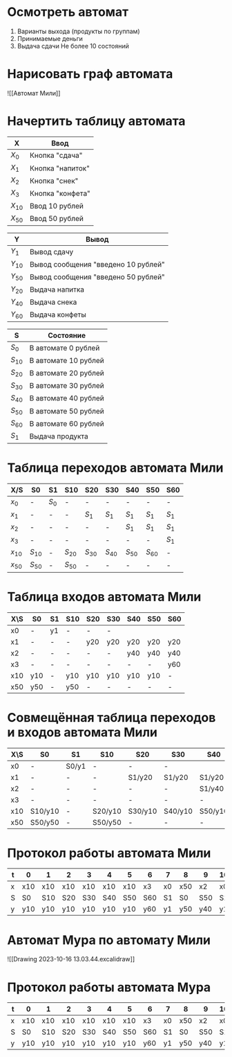 # Осмотреть автомат
1. Варианты выхода (продукты по группам)
2. Принимаемые деньги
3. Выдача сдачи
Не более 10 состояний
# Нарисовать граф автомата
![[Автомат Мили]]
# Начертить таблицу автомата
| X        | Ввод             |
| -------- | ---------------- |
| $X_{0}$  | Кнопка "сдача"   |
| $X_{1}$  | Кнопка "напиток" |
| $X_{2}$  | Кнопка "снек"    |
| $X_{3}$  | Кнопка "конфета"  |
| $X_{10}$ | Ввод 10 рублей   |
| $X_{50}$ | Ввод 50 рублей   |

| Y        | Вывод                               |
| -------- | ----------------------------------- |
| $Y_{1}$  | Вывод сдачу                         | 
| $Y_{10}$ | Вывод сообщения "введено 10 рублей" |
| $Y_{50}$ | Вывод сообщения "введено 50 рублей" |
| $Y_{20}$ | Выдача напитка                      |
| $Y_{40}$ | Выдача снека                        |
| $Y_{60}$ | Выдача конфеты                      |

| S        | Состояние            |
| -------- | -------------------- |
| $S_{0}$  | В автомате 0 рублей  |
| $S_{10}$ | В автомате 10 рублей |
| $S_{20}$ | В автомате 20 рублей |
| $S_{30}$ | В автомате 30 рублей |
| $S_{40}$ | В автомате 40 рублей |
| $S_{50}$ | В автомате 50 рублей |
| $S_{60}$ | В автомате 60 рублей |
| $S_{1}$  | Выдача продукта      |

# Таблица переходов автомата Мили
| X/S      | S0       | S1      | S10      | S20      | S30      | S40      | S50      | S60   |
| -------- | -------- | ------- | -------- | -------- | -------- | -------- | -------- | ----- |
| $x_{0}$  | -        | $S_{0}$ | -        | -        | -        | -        | -        | -     |
| $x_{1}$  | -        | -       | -        | $S_{1}$  | $S_1$    | $S_1$    | $S_1$    | $S_1$ |
| $x_2$    | -        | -       | -        | -        | -        | $S_1$    | $S_1$    | $S_1$ |
| $x_3$    | -        | -       | -        | -        | -        | -        | -        | $S_1$ |
| $x_{10}$ | $S_{10}$ | -       | $S_{20}$ | $S_{30}$ | $S_{40}$ | $S_{50}$ | $S_{60}$ | -     |
| $x_{50}$ | $S_{50}$ | -       | $S_{50}$ | -        | -        | -        | -        | -      |
# Таблица входов автомата Мили
| X\S | S0  | S1  | S10 | S20 | S30 | S40 | S50 | S60 |
| --- | --- | --- | --- | --- | --- | --- | --- | --- |
|x0|-|y1|-|-|-||||
|x1|-|-|-|y20|y20|y20|y20|y20|
|x2|-|-|-|-|-|y40|y40|y40|
|x3|-|-|-|-|-|-|-|y60|
|x10|y10|-|y10|y10|y10|y10|y10|-|
|x50|y50|-|y50|-|-|-|-|-|
# Совмещённая таблица переходов и входов автомата Мили
| X\S | S0      | S1    | S10     | S20     | S30     | S40     | S50     | S60    |
| --- | ------- | ----- | ------- | ------- | ------- | ------- | ------- | ------ |
| x0  | -       | S0/y1 | -       | -       | -       |         |         |        |
| x1  | -       | -     | -       | S1/y20  | S1/y20  | S1/y20  | S1/y20  | S1/y20 |
| x2  | -       | -     | -       | -       | -       | S1/y40  | S1/y40  | S1/y40 |
| x3  | -       | -     | -       | -       | -       | -       | -       | S1/y60 |
| x10 | S10/y10 | -     | S20/y10 | S30/y10 | S40/y10 | S50/y10 | S60/y10 | -      |
| x50 | S50/y50 | -     | S50/y50 | -       | -       | -       | -       | -      |
# Протокол работы автомата Мили
| t   | 0   | 1   | 2   | 3   | 4   | 5   | 6   | 7   | 8   | 9   | 10  | 11  | 12  | 13  | 14  | 15  |
| --- | --- | --- | --- | --- | --- | --- | --- | --- | --- | --- | --- | --- | --- | --- | --- | --- |
| x   | x10 | x10 | x10 | x10 | x10 | x10 | x3  | x0  | x50 | x2  | x0  | x10 | x10 | x1  | x0  |     |
| S   | S0  | S10 | S20 | S30 | S40 | S50 | S60 | S1  | S0  | S50 | S1  | S0  | S10 | S20 | S1  | S0  |
| y   | y10 | y10 | y10 | y10 | y10 | y10 | y60 | y1  | y50 | y40 | y1  | y10 | y10 | y20 | y1  |     |
# Автомат Мура по автомату Мили
![[Drawing 2023-10-16 13.03.44.excalidraw]]
# Протокол работы автомата Мура
| t   | 0   | 1   | 2   | 3   | 4   | 5   | 6   | 7   | 8   | 9   | 10  | 11  | 12  | 13  | 14  | 15  |
| --- | --- | --- | --- | --- | --- | --- | --- | --- | --- | --- | --- | --- | --- | --- | --- | --- |
| x   | x10 | x10 | x10 | x10 | x10 | x10 | x3  | x0  | x50 | x2  | x0  | x10 | x10 | x1  | x0  |     |
| S   | S0  | S10 | S20 | S30 | S40 | S50 | S60 | S1  | S0  | S50 | S1  | S0  | S10 | S20 | S1  | S0  |
| y   | y10 | y10 | y10 | y10 | y10 | y10 | y60 | y1  | y50 | y40 | y1  | y10 | y10 | y20 | y1  |     |
